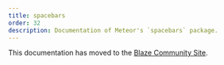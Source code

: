 ```yaml
---
title: spacebars
order: 32
description: Documentation of Meteor's `spacebars` package.
---
```


This documentation has moved to the [Blaze Community Site](http://blazejs.org/guide/spacebars.html).
